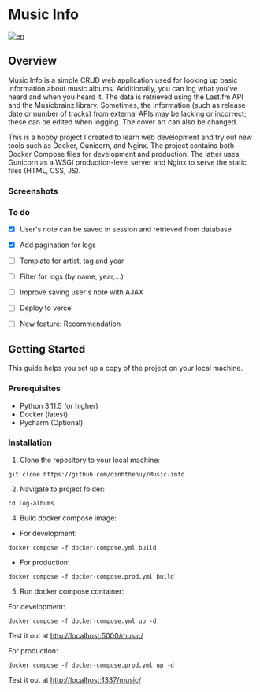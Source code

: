 # Music Info
[![en](https://img.shields.io/badge/lang-en-yellow.svg)](./README.md)

## Overview

Music Info is a simple CRUD web application used for looking up basic information about music albums. Additionally, you can log what you've heard and when you heard it. The data is retrieved using the Last.fm API and the Musicbrainz library. Sometimes, the information (such as release date or number of tracks) from external APIs may be lacking or incorrect; these can be edited when logging. The cover art can also be changed.

This is a hobby project I created to learn web development and try out new tools such as Docker, Gunicorn, and Nginx. The project contains both Docker Compose files for development and production. The latter uses Gunicorn as a WSGI production-level server and Nginx to serve the static files (HTML, CSS, JS).

### Screenshots 

### To do
- [x] User's note can be saved in session and retrieved from database
- [x] Add pagination for logs 
- [ ] Template for artist, tag and year
- [ ] Filter for logs (by name, year,...)
- [ ] Improve saving user's note with AJAX
- [ ] Deploy to vercel
- [ ] New feature: Recommendation


## Getting Started
This guide helps you set up a copy of the project on your local machine.


### Prerequisites
* Python 3.11.5 (or higher)
* Docker (latest)
* Pycharm (Optional)

### Installation
1. Clone the repository to your local machine:
```
git clone https://github.com/dinhthehuy/Music-info
```
2. Navigate to project folder:
```
cd log-albums
``` 
4. Build docker compose image:
- For development:
```
docker compose -f docker-compose.yml build
```
- For production:
```
docker compose -f docker-compose.prod.yml build 
```
5. Run docker compose container:

For development:
```
docker compose -f docker-compose.yml up -d
```
Test it out at [http://localhost:5000/music/](http://localhost:5000/music/)

For production:
```
docker compose -f docker-compose.prod.yml up -d
```
Test it out at [http://localhost:1337/music/](http://localhost:1337/music/)
